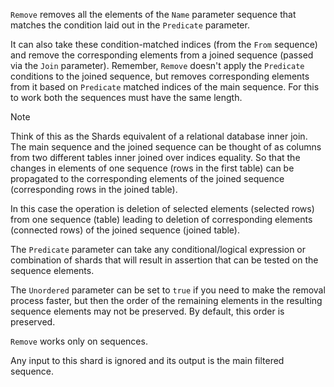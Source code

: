 `Remove` removes all the elements of the `Name` parameter sequence that matches the condition laid out in the `Predicate` parameter.

It can also take these condition-matched indices (from the `From` sequence) and remove the corresponding elements from a joined sequence (passed via the `Join` parameter). Remember, `Remove` doesn't apply the `Predicate` conditions to the joined sequence, but removes corresponding elements from it based on `Predicate` matched indices of the main sequence. For this to work both the sequences must have the same length.

> [!NOTE]
> Think of this as the Shards equivalent of a relational database inner join. The main sequence and the joined sequence can be thought of as columns from two different tables inner joined over indices equality. So that the changes in elements of one sequence (rows in the first table) can be propagated to the corresponding elements of the joined sequence (corresponding rows in the joined table).
>
> In this case the operation is deletion of selected elements (selected rows) from one sequence (table) leading to deletion of corresponding elements (connected rows) of the joined sequence (joined table).

The `Predicate` parameter can take any conditional/logical expression or combination of shards that will result in assertion that can be tested on the sequence elements.

The `Unordered` parameter can be set to `true` if you need to make the removal process faster, but then the order of the remaining elements in the resulting sequence elements may not be preserved. By default, this order is preserved.

`Remove` works only on sequences.

Any input to this shard is ignored and its output is the main filtered sequence.
